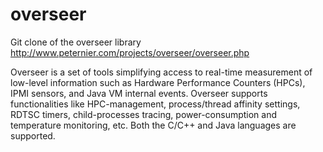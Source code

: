 # overseer
Git clone of the overseer library http://www.peternier.com/projects/overseer/overseer.php

Overseer is a set of tools simplifying access to real-time measurement of low-level information such as 
Hardware Performance Counters (HPCs), IPMI sensors, and Java VM internal events. 
Overseer supports functionalities like HPC-management, process/thread affinity settings, 
RDTSC timers, child-processes tracing, power-consumption and temperature monitoring, etc. 
Both the C/C++ and Java languages are supported. 
